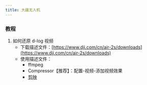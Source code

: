 ```yaml
---
title: 大疆无人机
---
```


### 教程

1. 如何还原 d-log 视频
   - 下载描述文件：[https://www.dji.com/cn/air-2s/downloads](https://www.dji.com/cn/air-2s/downloads)
   - 使用描述文件：
     - ffmpeg
     - Compressor【推荐】：配置-视频-添加视频效果
     - [剪映](https://www.capcut.cn/)
